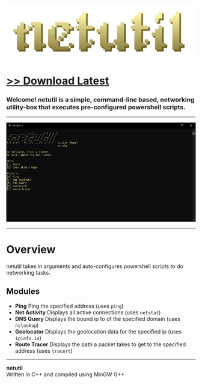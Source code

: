 <img src="assets/images/readmebanner.png">

# [<b>>> Download Latest</b>](https://github.com/o7q/netutil/releases/download/v1.2.0/netutil.exe)
<h3>Welcome! netutil is a simple, command-line based, networking utility-box that executes pre-configured powershell scripts.</h3>

---

<img src="assets/images/program.png">

---

# Overview
netutil takes in arguments and auto-configures powershell scripts to do networking tasks.

## <b>Modules</b>
- <b>Ping</b> Ping the specified address (uses `ping`)
- <b>Net Activity</b> Displays all active connections (uses `netstat`)
- <b>DNS Query</b> Displays the bound ip to of the specified domain (uses `nslookup`)
- <b>Geolocator</b> Displays the geolocation data for the specified ip (uses `ipinfo.io`)
- <b>Route Tracer</b> Displays the path a packet takes to get to the specified address (uses `tracert`)

---

<b>netutil</b> \
Written in C++ and compiled using MinGW G++